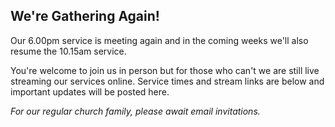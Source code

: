 ---
---
## We're Gathering Again!

Our 6.00pm service is meeting again and in the coming weeks we'll also resume the 10.15am service.

You're welcome to join us in person but for those who can't we are still live streaming our services online. Service times and stream links are below and important updates will be posted here.

_For our regular church family, please await email invitations._